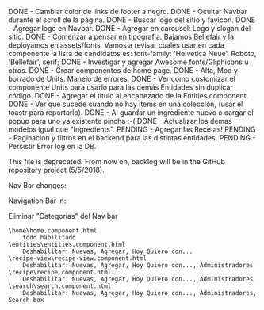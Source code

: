 DONE - Cambiar color de links de footer a negro.
DONE - Ocultar Navbar durante el scroll de la página.
DONE - Buscar logo del sitio y favicon.
DONE - Agregar logo en Navbar.
DONE - Agregar en carousel: Logo y slogan del sitio.
DONE - Comenzar a pensar en tipografia.
    Bajamos Bellefair y la deployamos en assets/fonts. Vamos a revisar cuales usar en cada componente la lista de candidatos es:
    font-family: 'Helvetica Neue', Roboto, 'Bellefair', serif;
DONE - Investigar y agregar Awesome fonts/Gliphicons u otros.
DONE - Crear componentes de home page.
DONE - Alta, Mod y borrado de Units. Manejo de errores. 
DONE - Ver como customizar el componente Units para usarlo para las demás Entidades sin duplicar código.
DONE - Agregar el titulo al encabezado de la Entities component.
DONE - Ver que sucede cuando no hay items en una colección, (usar el toastr para reportarlo).
DONE - Al guardar un ingrediente nuevo o cargar el popup para uno ya existente pincha :-(
DONE - Actualizar los demas modelos igual que "Ingredients".
PENDING - Agregar las Recetas!
PENDING - Paginacion y filtros en el backend para las distintas entidades.
PENDING - Persistir Error log en la DB.

This file is deprecated. From now on, backlog will be in the GitHub repository project (5/5/2018).

Nav Bar changes:

Navigation Bar in:

Eliminar "Categorias" del Nav bar

	\home\home.component.html
		todo habilitado
	\entities\entities.component.html
		Deshabilitar: Nuevas, Agregar, Hoy Quiero con...
	\recipe-view\recipe-view.component.html
		Deshabilitar: Nuevas, Agregar, Hoy Quiero con..., Administradores
	\recipe\recipe.component.html
		Deshabilitar: Nuevas, Agregar, Hoy Quiero con..., Administradores
	\search\search.component.html
		Deshabilitar: Nuevas, Agregar, Hoy Quiero con..., Administradores, Search box